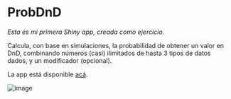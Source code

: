 # ProbDnD

*Esta es mi primera Shiny app, creada como ejercicio.* 

Calcula, con base en simulaciones, la probabilidad de obtener un valor en DnD, combinando números (casi) ilimitados de hasta 3 tipos de datos dados, y un modificador (opcional).

La app está disponible [acá](https://shiny.jdl-svr.lat/ProbDnD/).


![image](https://user-images.githubusercontent.com/45215832/128649885-2d7c1fad-83e1-43df-a119-e84632cbcfeb.png)
